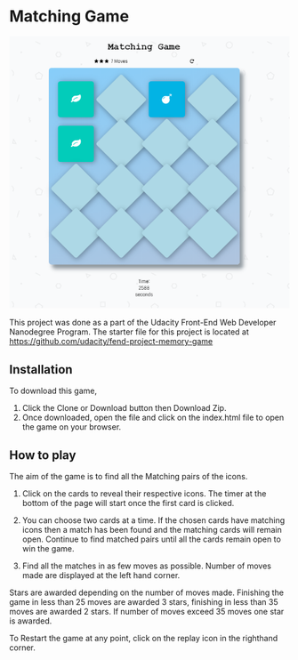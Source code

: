 Matching Game
===
![](img/gameImage.PNG)

This project was done as a part of the Udacity Front-End Web Developer Nanodegree Program.
The starter file for this project is located at https://github.com/udacity/fend-project-memory-game

Installation
---

To download this game,
1) Click the Clone or Download button then Download Zip.
2) Once downloaded, open the file and click on the index.html file to open the game on your browser.


How to play
---
The aim of the game is to find all the Matching pairs of the icons.
1) Click on the cards to reveal their respective icons.
The timer at the bottom of the page will start once the first card is clicked.

2) You can choose two cards at a time. If the chosen cards have matching icons then a match has been found and the matching cards will remain open. Continue to find matched pairs until all the cards remain open to win the game.

3) Find all the matches in as few moves as possible.
Number of moves made are displayed at the left hand corner.

Stars are awarded depending on the number of moves made. Finishing the game in less than 25 moves are awarded 3 stars, finishing in less than 35 moves are awarded 2 stars. If number of moves exceed 35 moves one star is awarded.

To Restart the game at any point, click on the replay icon in the righthand corner.
